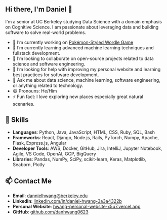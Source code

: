 ## Hi there, I'm Daniel 👋

I'm a senior at UC Berkeley studying Data Science with a domain emphasis on Cognitive Science. I am passionate about leveraging data and building software to solve real-world problems.

- 🔭 I’m currently working on [Pokémon-Styled Wordle Game](https://github.com/danhwang0623/pokemon-wordle)
- 🌱 I’m currently learning advanced machine learning techniques and fullstack development.
- 👯 I’m looking to collaborate on open-source projects related to data science and software engineering.
- 🤔 I’m looking for help with improving my personal website and learning best practices for software development.
- 💬 Ask me about data science, machine learning, software engineering, or anything related to technology.
- 😄 Pronouns: He/Him
- ⚡ Fun fact: I love exploring new places especially great natural scenaries. 

## 🚀 Skills

- **Languages**: Python, Java, JavaScript, HTML, CSS, Ruby, SQL, Bash
- **Frameworks**: React, Django, Node.js, Rails, PyTorch, Numpy, Apache, Flask, Express.js, Angular
- **Developer Tools**: AWS, Docker, GitHub, Jira, IntelliJ, Jupyter Notebook, Agile, VS Code, OpenAI, GCP, BigQuery
- **Libraries**: Pandas, NumPy, SciPy, scikit-learn, Keras, Matplotlib, Seaborn, Plotly

## 📫 Contact Me

- **Email**: [dannielhwang@berkeley.edu](mailto:dannielhwang@berkeley.edu)
- **LinkedIn**: [linkedin.com/in/daniel-hwang-3a3a4322b](https://www.linkedin.com/in/daniel-hwang-3a3a4322b/)
- **Personal Website**: [hwang-personal-website-x5u7.vercel.app](https://hwang-personal-website-x5u7.vercel.app)
- **GitHub**: [github.com/danhwang0623](https://github.com/danhwang0623)

